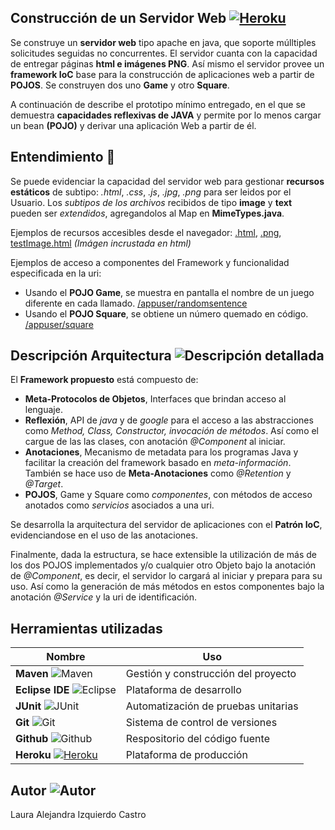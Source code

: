 ## Construcción de un Servidor Web [![Heroku](https://img.icons8.com/color/25/000000/heroku.png)](https://servidor-web-ioc.herokuapp.com/)

Se construye un **servidor web** tipo apache en java, que soporte múlltiples solicitudes seguidas no concurrentes. El servidor cuanta con la capacidad de entregar páginas **html e imágenes PNG**. Así mismo el servidor provee un **framework IoC** base para la construcción de aplicaciones web a partir de **POJOS**. Se construyen dos uno **Game** y otro **Square**.

A continuación de describe el prototipo mínimo entregado, en el que se demuestra **capacidades reflexivas de JAVA** y permite por lo menos cargar un bean **(POJO)** y derivar una aplicación Web a partir de él.

## Entendimiento 🎯
Se puede evidenciar la capacidad del servidor web para gestionar **recursos estáticos** de subtipo: *.html*, *.css*, *.js*, *.jpg*, *.png* para ser leidos por el Usuario. Los *subtipos de los archivos* recibidos de tipo **image** y **text** pueden ser *extendidos*, agregandolos al Map en **MimeTypes.java**.

Ejemplos de recursos accesibles desde el navegador: [.html](https://servidor-web-ioc.herokuapp.com/index.html), [.png](https://servidor-web-ioc.herokuapp.com/check.png), [testImage.html](https://servidor-web-ioc.herokuapp.com/testImage.html) *(Imágen incrustada en html)*

Ejemplos de acceso a componentes del Framework y funcionalidad especificada en la uri: 
+ Usando el **POJO Game**, se muestra en pantalla el nombre de un juego diferente en cada llamado. [/appuser/randomsentence](https://servidor-web-ioc.herokuapp.com/appuser/randomsentence)
+ Usando el **POJO Square**, se obtiene un número quemado en código. [/appuser/square](https://servidor-web-ioc.herokuapp.com/appuser/square)

## Descripción Arquitectura ![Descripción detallada](https://img.icons8.com/windows/32/000000/product-architecture.png)

El **Framework propuesto** está compuesto de:
+ **Meta-Protocolos de Objetos**, Interfaces que brindan acceso al lenguaje.
+ **Reflexión**, API de *java* y de *google* para el acceso a las abstracciones como *Method, Class, Constructor, invocación de métodos*. Así como el cargue de las las clases, con anotación *@Component* al iniciar.
+ **Anotaciones**, Mecanismo de metadata para los programas Java y facilitar la creación del framework basado en *meta-información*. También se hace uso de **Meta-Anotaciones** como *@Retention* y *@Target*.
+ **POJOS**, Game y Square como *componentes*, con métodos de acceso anotados como *servicios* asociados a una uri.

Se desarrolla la arquitectura del servidor de aplicaciones con el **Patrón IoC**, evidenciandose en el uso de las anotaciones.

Finalmente, dada la estructura, se hace extensible la utilización de más de los dos POJOS implementados y/o cualquier otro Objeto bajo la anotación de *@Component*, es decir, el servidor lo cargará al iniciar y prepara para su uso. Así como la generación de más métodos en estos componentes bajo la anotación *@Service* y la uri de identificación.

## Herramientas utilizadas

| Nombre | Uso |
| ------ | ------ |
| **Maven** ![Maven](https://img.icons8.com/ios/25/000000/maven-ios.png) | Gestión y construcción del proyecto |
| **Eclipse IDE** ![Eclipse](https://img.icons8.com/office/25/000000/java-eclipse.png) | Plataforma de desarrollo |
| **JUnit** ![JUnit](https://img.icons8.com/fluency/25/000000/test-partial-passed.png) | Automatización de pruebas unitarias |
| **Git** ![Git](https://img.icons8.com/color/25/000000/git.png) | Sistema de control de versiones |
| **Github** ![Github](https://img.icons8.com/windows/25/000000/github.png) | Respositorio del código fuente |
| **Heroku** [![Heroku](https://img.icons8.com/color/25/000000/heroku.png)](https://servidor-web-ioc.herokuapp.com/) | Plataforma de producción |

## Autor ![Autor](https://img.icons8.com/fluency/30/000000/person-female.png)
Laura Alejandra Izquierdo Castro
